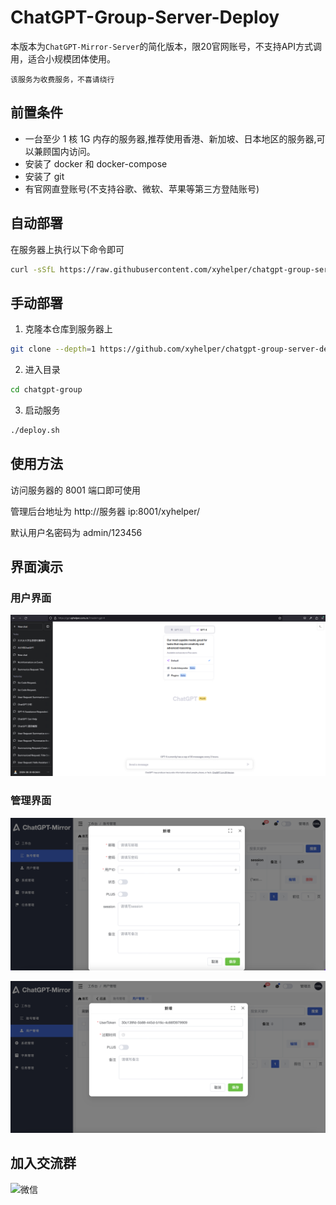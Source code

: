 # ChatGPT-Group-Server-Deploy

本版本为`ChatGPT-Mirror-Server`的简化版本，限20官网账号，不支持API方式调用，适合小规模团体使用。

`该服务为收费服务，不喜请绕行`

## 前置条件

- 一台至少 1 核 1G 内存的服务器,推荐使用香港、新加坡、日本地区的服务器,可以兼顾国内访问。
- 安装了 docker 和 docker-compose
- 安装了 git
- 有官网直登账号(不支持谷歌、微软、苹果等第三方登陆账号)



## 自动部署

在服务器上执行以下命令即可

```bash
curl -sSfL https://raw.githubusercontent.com/xyhelper/chatgpt-group-server-deploy/master/quick-install.sh | bash

```

## 手动部署

1. 克隆本仓库到服务器上

```bash
git clone --depth=1 https://github.com/xyhelper/chatgpt-group-server-deploy.git chatgpt-group
```

2. 进入目录

```bash
cd chatgpt-group
```

3. 启动服务

```bash
./deploy.sh
```

## 使用方法

访问服务器的 8001 端口即可使用

管理后台地址为 http://服务器 ip:8001/xyhelper/

默认用户名密码为 admin/123456

## 界面演示

### 用户界面

![用户界面](./docs/xyhelper.png)

### 管理界面

![管理界面](./docs/admin.png)

![管理界面](./docs/admin2.png)

## 加入交流群

![微信](https://xyhelper.cn/xyhelperkf.png)
